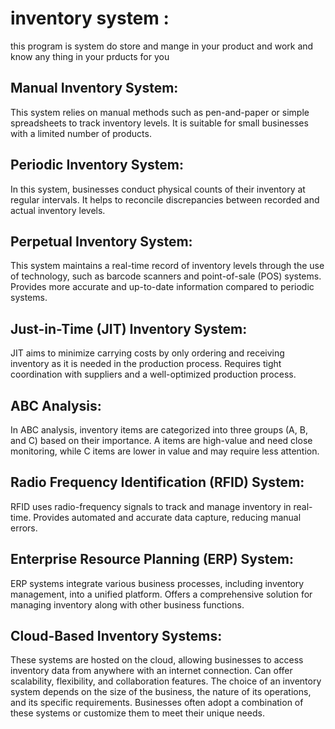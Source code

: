 <h1>inventory system : </h1>
<p>this program is system do store and mange in your product and work and know any thing in your prducts for you</p>

## Manual Inventory System:

This system relies on manual methods such as pen-and-paper or simple spreadsheets to track inventory levels.
It is suitable for small businesses with a limited number of products.

## Periodic Inventory System:

In this system, businesses conduct physical counts of their inventory at regular intervals.
It helps to reconcile discrepancies between recorded and actual inventory levels.

## Perpetual Inventory System:

This system maintains a real-time record of inventory levels through the use of technology, such as barcode scanners and point-of-sale (POS) systems.
Provides more accurate and up-to-date information compared to periodic systems.

## Just-in-Time (JIT) Inventory System:

JIT aims to minimize carrying costs by only ordering and receiving inventory as it is needed in the production process.
Requires tight coordination with suppliers and a well-optimized production process.

## ABC Analysis:

In ABC analysis, inventory items are categorized into three groups (A, B, and C) based on their importance.
A items are high-value and need close monitoring, while C items are lower in value and may require less attention.

## Radio Frequency Identification (RFID) System:

RFID uses radio-frequency signals to track and manage inventory in real-time.
Provides automated and accurate data capture, reducing manual errors.

## Enterprise Resource Planning (ERP) System:

ERP systems integrate various business processes, including inventory management, into a unified platform.
Offers a comprehensive solution for managing inventory along with other business functions.

## Cloud-Based Inventory Systems:

These systems are hosted on the cloud, allowing businesses to access inventory data from anywhere with an internet connection.
Can offer scalability, flexibility, and collaboration features.
The choice of an inventory system depends on the size of the business, the nature of its operations, and its specific requirements. Businesses often adopt a combination of these systems or customize them to meet their unique needs.
